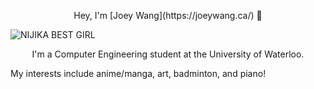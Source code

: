 <p align="center"> Hey, I'm [Joey Wang](https://joeywang.ca/) 👋 </p>

![NIJIKA BEST GIRL](https://media.tenor.com/w5a0WVW1GbsAAAAd/nijika-bocchi-the-rock.gif)

<p align="center"> I'm a Computer Engineering student at the University of Waterloo. </p>
My interests include anime/manga, art, badminton, and piano! 

<!--
**joeywangzr/joeywangzr** is a ✨ _special_ ✨ repository because its `README.md` (this file) appears on your GitHub profile.

Here are some ideas to get you started:

- 🔭 I’m currently working on ...
- 🌱 I’m currently learning ...
- 👯 I’m looking to collaborate on ...
- 🤔 I’m looking for help with ...
- 💬 Ask me about ...
- 📫 How to reach me: ...
- 😄 Pronouns: ...
- ⚡ Fun fact: ...
-->
